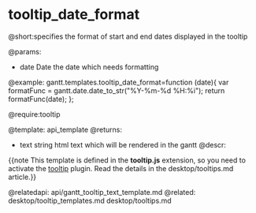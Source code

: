 tooltip_date_format
=============
@short:specifies the format of start and end dates displayed in the tooltip

@params:
- date	Date	the date which needs formatting

@example:
gantt.templates.tooltip_date_format=function (date){
	var formatFunc = gantt.date.date_to_str("%Y-%m-%d %H:%i");
    return formatFunc(date);
};

@require:tooltip

@template:	api_template
@returns:
- text		string		html text which will be rendered in the gantt
@descr:

{{note This template is defined in the **tooltip.js** extension, so you need to activate the [tooltip](desktop/extensions_list.md#tooltip) plugin. Read the details in the desktop/tooltips.md article.}}




@relatedapi:
	api/gantt_tooltip_text_template.md
@related:
    desktop/tooltip_templates.md
    desktop/tooltips.md